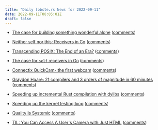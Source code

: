 ```yaml
---
title: "Daily lobste.rs News for 2022-09-11"
date: 2022-09-11T00:05:01Z
draft: false
---
```






- [The case for building something wonderful alone](https://derw.substack.com/p/the-case-for-building-something-wonderful?sd=pf)
  ([comments](https://lobste.rs/s/usvwgn/case_for_building_something_wonderful))



- [Neither self nor this: Receivers in Go](https://blog.heroku.com/neither-self-nor-this-receivers-in-go)
  ([comments](https://lobste.rs/s/h0adlr/neither_self_nor_this_receivers_go))



- [Transcending POSIX: The End of an Era?](https://www.usenix.org/publications/loginonline/transcending-posix-end-era)
  ([comments](https://lobste.rs/s/7b5ors/transcending_posix_end_era))



- [The case for `self` receivers in Go](https://dev.to/codypotter/the-case-for-self-receivers-in-go-3h7f)
  ([comments](https://lobste.rs/s/c4k0pt/case_for_self_receivers_go))



- [Connectix QuickCam- the first webcam](https://computeradsfromthepast.substack.com/p/connectix-quickcam)
  ([comments](https://lobste.rs/s/ztk1dc/connectix_quickcam_first_webcam))



- [Graydon Hoare: 21 compilers and 3 orders of magnitude in 60 minutes](http://lambda-the-ultimate.org/node/5648)
  ([comments](https://lobste.rs/s/ezfu68/graydon_hoare_21_compilers_3_orders))



- [Speeding up incremental Rust compilation with dylibs](https://robert.kra.hn/posts/2022-09-09-speeding-up-incremental-rust-compilation-with-dylibs/)
  ([comments](https://lobste.rs/s/h4ffpl/speeding_up_incremental_rust))



- [Speeding up the kernel testing loop](https://www.hadess.net/2022/08/speeding-up-kernel-testing-loop.html)
  ([comments](https://lobste.rs/s/n2nnpj/speeding_up_kernel_testing_loop))



- [Quality Is Systemic](https://jacobian.org/2022/sep/9/quality-is-systemic/)
  ([comments](https://lobste.rs/s/vajwiu/quality_is_systemic))



- [TIL: You Can Access A User's Camera with Just HTML](https://austingil.com/html-capture-attribute/)
  ([comments](https://lobste.rs/s/5xqeyx/til_you_can_access_user_s_camera_with_just))


